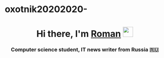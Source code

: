 # oxotnik20202020-
<h1 align="center">Hi there, I'm <a href="https://github.com/oxotnik20202020" target="_blank">Roman</a> 
<img src="https://github.com/blackcater/blackcater/raw/main/images/Hi.gif" height="32"/></h1>
<h3 align="center">Computer science student, IT news writer from Russia 🇷🇺</h3>

